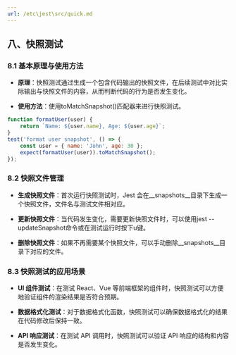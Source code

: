 ```yaml
---
url: /etc\jest\src/quick.md
---
```

## 八、快照测试

### 8.1 基本原理与使用方法

* **原理**：快照测试通过生成一个包含代码输出的快照文件，在后续测试中对比实际输出与快照文件的内容，从而判断代码的行为是否发生变化。

- **使用方法**：使用toMatchSnapshot()匹配器来进行快照测试。

```javascript
function formatUser(user) {
    return `Name: ${user.name}, Age: ${user.age}`;
}
test('format user snapshot', () => {
    const user = { name: 'John', age: 30 };
    expect(formatUser(user)).toMatchSnapshot();
});
```

### 8.2 快照文件管理

* **生成快照文件**：首次运行快照测试时，Jest 会在\_\_snapshots\_\_目录下生成一个快照文件，文件名与测试文件相对应。

- **更新快照文件**：当代码发生变化，需要更新快照文件时，可以使用jest --updateSnapshot命令或在测试运行时按下u键。

* **删除快照文件**：如果不再需要某个快照文件，可以手动删除\_\_snapshots\_\_目录下对应的文件。

### 8.3 快照测试的应用场景

* **UI 组件测试**：在测试 React、Vue 等前端框架的组件时，快照测试可以方便地验证组件的渲染结果是否符合预期。

- **数据格式化测试**：对于数据格式化函数，快照测试可以确保数据格式化的结果在代码修改后保持一致。

* **API 响应测试**：在测试 API 调用时，快照测试可以验证 API 响应的结构和内容是否发生变化。
